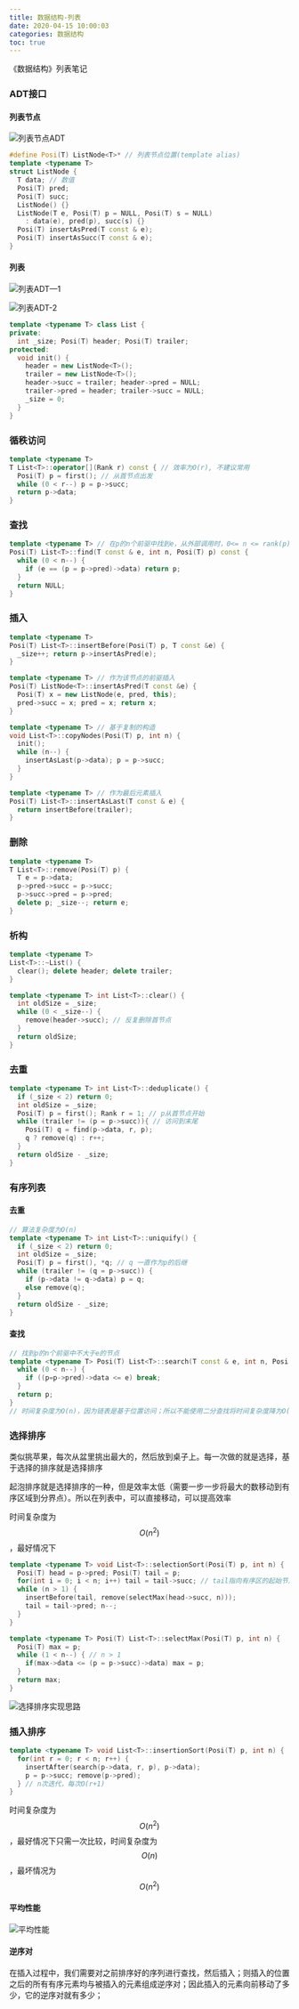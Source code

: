 ```yaml
---
title: 数据结构-列表
date: 2020-04-15 10:00:03
categories: 数据结构
toc: true
---
```

《数据结构》列表笔记
<!--more-->

### ADT接口

#### 列表节点

![列表节点ADT](http://ziangleiblog.oss-cn-beijing.aliyuncs.com/uPic/20200304174033_image-20200304174030188.png)

```c++
#define Posi(T) ListNode<T>* // 列表节点位置(template alias)
template <typename T>
struct ListNode {
  T data; // 数值
  Posi(T) pred;
  Posi(T) succ;
  ListNode() {}
  ListNode(T e, Posi(T) p = NULL, Posi(T) s = NULL)
    : data(e), pred(p), succ(s) {}
  Posi(T) insertAsPred(T const & e);
  Posi(T) insertAsSucc(T const & e);
}
```

#### 列表

![列表ADT—1](http://ziangleiblog.oss-cn-beijing.aliyuncs.com/uPic/20200304174516_image-20200304174514421.png)

![列表ADT-2](http://ziangleiblog.oss-cn-beijing.aliyuncs.com/uPic/20200304174547_image-20200304174544825.png)

```c++
template <typename T> class List {
private:
  int _size; Posi(T) header; Posi(T) trailer;
protected:
  void init() {
    header = new ListNode<T>();
    trailer = new ListNode<T>();
    header->succ = trailer; header->pred = NULL;
    trailer->pred = header; trailer->succ = NULL;
    _size = 0;
  }
}
```

### 循秩访问

```c++
template <typename T>
T List<T>::operator[](Rank r) const { // 效率为O(r), 不建议常用
  Posi(T) p = first(); // 从首节点出发
  while (0 < r--) p = p->succ;
  return p->data;
}
```

### 查找

```c++
template <typename T> // 在p的n个前驱中找到e，从外部调用时，0<= n <= rank(p) < _size;
Posi(T) List<T>::find(T const & e, int n, Posi(T) p) const {
  while (0 < n--) {
    if (e == (p = p->pred)->data) return p;
  }
  return NULL;
}
```

### 插入

```c++
template <typename T>
Posi(T) List<T>::insertBefore(Posi(T) p, T const &e) {
  _size++; return p->insertAsPred(e); 
}

template <typename T> // 作为该节点的前驱插入
Posi(T) ListNode<T>::insertAsPred(T const &e) {
  Posi(T) x = new ListNode(e, pred, this);
  pred->succ = x; pred = x; return x;
}

template <typename T> // 基于复制的构造
void List<T>::copyNodes(Posi(T) p, int n) {
  init();
  while (n--) {
    insertAsLast(p->data); p = p->succ;
  }
}

template <typename T> // 作为最后元素插入
Posi(T) List<T>::insertAsLast(T const & e) {
  return insertBefore(trailer);
}
```

### 删除

```c++
template <typename T>
T List<T>::remove(Posi(T) p) {
  T e = p->data;
  p->pred->succ = p->succ;
  p->succ->pred = p->pred;
  delete p; _size--; return e;
}
```

### 析构

```c++
template <typename T>
List<T>::~List() {
  clear(); delete header; delete trailer;
}

template <typename T> int List<T>::clear() {
  int oldSize = _size;
  while (0 < _size--) {
    remove(header->succ); // 反复删除首节点
  }
  return oldSize;
}
```

### 去重

```c++
template <typename T> int List<T>::deduplicate() {
  if (_size < 2) return 0;
  int oldSize = _size;
  Posi(T) p = first(); Rank r = 1; // p从首节点开始
  while (trailer != (p = p->succ)){ // 访问到末尾
    Posi(T) q = find(p->data, r, p);
    q ? remove(q) : r++;
  }
  return oldSize - _size;
}
```

### 有序列表

#### 去重

```c++
// 算法复杂度为O(n)
template <typename T> int List<T>::uniquify() {
  if (_size < 2) return 0;
  int oldSize = _size;
  Posi(T) p = first(), *q; // q 一直作为p的后继
  while (trailer != (q = p->succ)) {
    if (p->data != q->data) p = q;
    else remove(q);
  }
  return oldSize - _size;
}
```

#### 查找

```c++
// 找到p的n个前驱中不大于e的节点
template <typename T> Posi(T) List<T>::search(T const & e, int n, Posi(T) p) {
  while (0 < n--) {
    if ((p=p->pred)->data <= e) break;
  }
  return p;
}
// 时间复杂度为O(n)，因为链表是基于位置访问；所以不能使用二分查找将时间复杂度降为O(log2n)
```

### 选择排序

类似挑苹果，每次从盆里挑出最大的，然后放到桌子上。每一次做的就是选择，基于选择的排序就是选择排序

起泡排序就是选择排序的一种，但是效率太低（需要一步一步将最大的数移动到有序区域到分界点）。所以在列表中，可以直接移动，可以提高效率

时间复杂度为$$O(n^2)$$ ，最好情况下

```c++
template <typename T> void List<T>::selectionSort(Posi(T) p, int n) {
  Posi(T) head = p->pred; Posi(T) tail = p;
  for(int i = 0; i < n; i++) tail = tail->succ; // tail指向有序区的起始节点
  while (n > 1) {
    insertBefore(tail, remove(selectMax(head->succ, n)));
    tail = tail->pred; n--;
  }
}

template <typename T> Posi(T) List<T>::selectMax(Posi(T) p, int n) {
  Posi(T) max = p;
  while (1 < n--) { // n > 1
    if(max->data <= (p = p->succ)->data) max = p;
  }
  return max;
}
```

![选择排序实现思路](http://ziangleiblog.oss-cn-beijing.aliyuncs.com/uPic/20200304190030_image-20200304190019452.png)

### 插入排序

```c++
template <typename T> void List<T>::insertionSort(Posi(T) p, int n) {
  for(int r = 0; r < n; r++) {
    insertAfter(search(p->data, r, p), p->data);
    p = p->succ; remove(p->pred);
  } // n次迭代，每次O(r+1)
}
```

时间复杂度为$$O(n^2)$$，最好情况下只需一次比较，时间复杂度为$$O(n)$$，最坏情况为$$O(n^2)$$

#### 平均性能

![平均性能](http://ziangleiblog.oss-cn-beijing.aliyuncs.com/uPic/20200306233639_image-20200306233636909.png)

#### 逆序对

在插入过程中，我们需要对之前排序好的序列进行查找，然后插入；则插入的位置之后的所有有序元素均与被插入的元素组成逆序对；因此插入的元素向前移动了多少，它的逆序对就有多少；